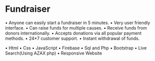 # Fundraiser
• Anyone can easily start a fundraiser in 5 minutes.
• Very user friendly interface.
• Can raise funds for multiple causes.
• Receive funds from donors internationally.
• Accepts donations via all popular payment methods.
• 24*7 customer support.
• Instant withdrawal of funds.


• Html
• Css
• JavaScript
• Firebase
• Sql and Php
• Bootstrap
• Live Search(Using AZAX php)
• Responsive Website